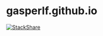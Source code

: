 # gasperlf.github.io

[![StackShare](http://img.shields.io/badge/tech-stack-0690fa.svg?style=flat)](https://stackshare.io/gasperlf/background)
